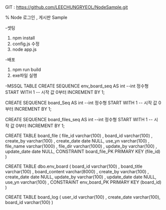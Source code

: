 
GIT : https://github.com/LEECHUNGRYEOL/NodeSample.git



% Node 로그인 , 게시판 Sample

-셋팅
1. npm install
2. config.js 수정
3. node app.js



-배포
1. npm run build
2. exe파일 실행




-MSSQL TABLE
CREATE SEQUENCE env_board_seq
AS int     --int 정수형
START WITH 1 -- 시작 값 0부터
INCREMENT BY 1;   


CREATE SEQUENCE board_Seq
AS int     --int 정수형
START WITH 1 -- 시작 값 0부터
INCREMENT BY 1;   


CREATE SEQUENCE board_files_seq
AS int     --int 정수형
START WITH 1 -- 시작 값 0부터
INCREMENT BY 1;   

CREATE TABLE board_file (
	file_id varchar(100) ,
	board_id varchar(100) ,
	create_by varchar(100) ,
	create_date date NULL,
	use_yn varchar(100) ,
	file_name varchar(1000) ,
	file_dir varchar(1000) ,
	update_by varchar(100) ,
	update_date date NULL,
	CONSTRAINT board_file_PK PRIMARY KEY (file_id)
)

CREATE TABLE dbo.env_board (
	board_id varchar(100) ,
	board_title varchar(100) ,
	board_content varchar(8000) ,
	create_by varchar(100) ,
	create_date date NULL,
	update_by varchar(100) ,
	update_date date NULL,
	use_yn varchar(100) ,
	CONSTRAINT env_board_PK PRIMARY KEY (board_id)
)


CREATE TABLE board_log (
	user_id varchar(100) ,
	create_date varchar(100),
	board_id varchar(100) 
)
